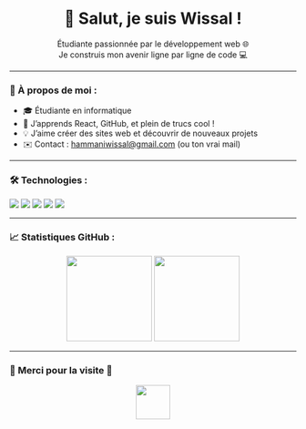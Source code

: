 <h1 align="center">👋 Salut, je suis Wissal !</h1>

<p align="center">
  Étudiante passionnée par le développement web 🌐 <br/>
  Je construis mon avenir ligne par ligne de code 💻
</p>

---

### 🚀 À propos de moi :
- 🎓 Étudiante en informatique
- 🌱 J’apprends React, GitHub, et plein de trucs cool !
- 💡 J’aime créer des sites web et découvrir de nouveaux projets
- ✉️ Contact : hammaniwissal@gmail.com (ou ton vrai mail)

---

### 🛠️ Technologies :
<img src="https://img.shields.io/badge/HTML-E34F26?style=for-the-badge&logo=html5&logoColor=white"/>
<img src="https://img.shields.io/badge/CSS-1572B6?style=for-the-badge&logo=css3&logoColor=white"/>
<img src="https://img.shields.io/badge/JAVASCRIPT-F7DF1E?style=for-the-badge&logo=javascript&logoColor=black"/>
<img src="https://img.shields.io/badge/REACT-61DAFB?style=for-the-badge&logo=react&logoColor=black"/>
<img src="https://img.shields.io/badge/GITHUB-100000?style=for-the-badge&logo=github&logoColor=white"/>

---

### 📈 Statistiques GitHub :
<p align="center">
  <img src="https://github-readme-stats.vercel.app/api?username=WISSAL0550&show_icons=true&theme=radical" height="150"/>
  <img src="https://github-readme-stats.vercel.app/api/top-langs/?username=WISSAL0550&layout=compact&theme=radical" height="150"/>
</p>

---

### 🙌 Merci pour la visite 💖
<p align="center">
  <img src="https://media.giphy.com/media/hvRJCLFzcasrR4ia7z/giphy.gif" width="60px"/>
</p>
